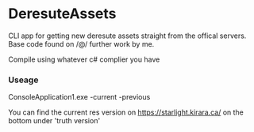 # DeresuteAssets

CLI app for getting new deresute assets straight from the offical servers.
Base code found on /@/ further work by me.

Compile using whatever c# complier you have

### Useage

ConsoleApplication1.exe -current <current res version> -previous <previous res version>

You can find the current res version on https://starlight.kirara.ca/ on the bottom under 'truth version'
